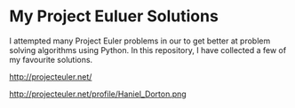 My Project Euluer Solutions
=============================

I attempted many Project Euler problems in our to get better at problem solving algorithms using Python. In this repository,
I have collected a few of my favourite solutions.

http://projecteuler.net/

http://projecteuler.net/profile/Haniel_Dorton.png